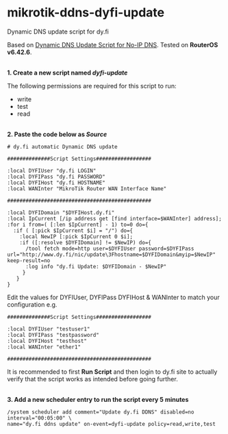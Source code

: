# mikrotik-ddns-dyfi-update
Dynamic DNS update script for dy.fi

Based on <a href="https://wiki.mikrotik.com/wiki/Dynamic_DNS_Update_Script_for_No-IP_DNS">Dynamic DNS Update Script for No-IP DNS</a>. Tested on **RouterOS v6.42.6**.
<br><br>  

**1. Create a new script named _dyfi-update_**

The following permissions are required for this script to run:
* write
* test
* read
<br><br>
  
**2. Paste the code below as _Source_**
```
# dy.fi automatic Dynamic DNS update

##############Script Settings##################

:local DYFIUser "dy.fi LOGIN"
:local DYFIPass "dy.fi PASSWORD"
:local DYFIHost "dy.fi HOSTNAME"
:local WANInter "MikroTik Router WAN Interface Name"

###############################################

:local DYFIDomain "$DYFIHost.dy.fi"
:local IpCurrent [/ip address get [find interface=$WANInter] address];
:for i from=( [:len $IpCurrent] - 1) to=0 do={ 
  :if ( [:pick $IpCurrent $i] = "/") do={ 
    :local NewIP [:pick $IpCurrent 0 $i];
    :if ([:resolve $DYFIDomain] != $NewIP) do={
      /tool fetch mode=http user=$DYFIUser password=$DYFIPass url="http://www.dy.fi/nic/update\3Fhostname=$DYFIDomain&myip=$NewIP" keep-result=no
      :log info "dy.fi Update: $DYFIDomain - $NewIP"
     }
   } 
}
```
Edit the values for DYFIUser, DYFIPass DYFIHost & WANInter to match your configuration e.g.
```
##############Script Settings##################

:local DYFIUser "testuser1"
:local DYFIPass "testpassword"
:local DYFIHost "testhost"
:local WANInter "ether1"

###############################################
```
It is recommended to first **Run Script** and then login to dy.fi site to actually verify that the script works as intended before going further.
<br><br>
  
**3. Add a new scheduler entry to run the script every 5 minutes**
```
/system scheduler add comment="Update dy.fi DDNS" disabled=no interval="00:05:00" \
name="dy.fi ddns update" on-event=dyfi-update policy=read,write,test
```
